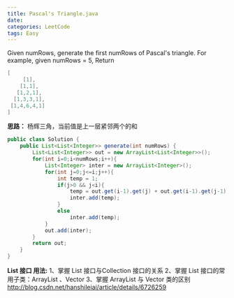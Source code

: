 ```yaml
---
title: Pascal's Triangle.java
date: 
categories: LeetCode
tags: Easy
---
```

Given numRows, generate the first numRows of Pascal's triangle.
For example, given numRows = 5, Return
``` java
[
     [1],
    [1,1],
   [1,2,1],
  [1,3,3,1],
 [1,4,6,4,1]
]
```
<!-- more -->
**思路：**
杨辉三角，当前值是上一层紧邻两个的和

``` java
public class Solution {
    public List<List<Integer>> generate(int numRows) {
        List<List<Integer>> out = new ArrayList<List<Integer>>();
        for(int i=0;i<numRows;i++){
            List<Integer> inter = new ArrayList<Integer>();
            for(int j=0;j<=i;j++){
                int temp = 1;
                if(j>0 && j<i){
                    temp = out.get(i-1).get(j) + out.get(i-1).get(j-1);
                    inter.add(temp);
                }
                else
                    inter.add(temp);
            }
            out.add(inter);
        }
        return out;
    }
}
```
**List 接口 用法:**
1、掌握 List 接口与Collection 接口的关系
2、掌握 List 接口的常用子类：ArrayList 、Vector
3、掌握 ArrayList 与 Vector 类的区别
http://blog.csdn.net/hanshileiai/article/details/6726259